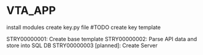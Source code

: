 # VTA_APP

install modules
create key.py file
#TODO create key template

STRY00000001: Create base template
STRY00000002: Parse API data and store into SQL DB
STRY00000003 [planned]: Create Server
